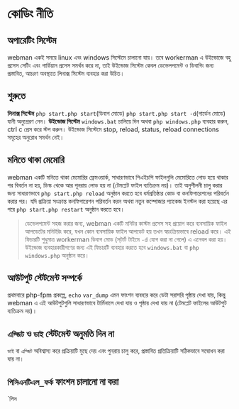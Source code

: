 # কোডিং নীতি

## অপারেটিং সিস্টেম
webman একই সময়ে linux এবং windows সিস্টেমে চালানো যায়। তবে workerman এ উইন্ডোজে বহু প্রসেস সেটিং এবং গার্ডিয়ান প্রসেস সমর্থন করে না, তাই উইন্ডোজ সিস্টেম কেবল ডেভেলপমেন্ট ও ডিবাগিং জন্য প্রস্তাবিত, আচরণ অবস্থাতে লিনাক্স সিস্টেম ব্যবহার করা উচিত।

## শুরুতে
**লিনাক্স সিস্টেম** `php start.php start`(ডিবাগ মোডে) `php start.php start -d`(গার্ডেন মোডে) যানী অনুপ্রেরণ নেন।
**উইন্ডোজ সিস্টেম** `windows.bat` চালিয়ে দিন অথবা `php windows.php` ব্যবহার করুন, ctrl c প্রেস করে স্টপ করুন। উইন্ডোজ সিস্টেমে stop, reload, status, reload connections সমূহের অনুরোধ সমর্থন নেই।

## মনিতে থাকা মেমোরি
webman একটি মনিতে থাকা মেমোরির ফ্রেমওয়ার্ক, সাধারণভাবে পিএইচপি ফাইলগুলি মেমোরিতে লোড হয়ে থাকার পর বিবর্তন না হয়, ডিস্ক থেকে আর পূনরায় লোড হয় না (টেমপ্লেট ফাইল ব্যতিক্রম নয়)। তাই অনুশীলনী চালু করার জন্য সাধারণভাবে `php start.php reload` অনুষ্ঠান করতে হবে ধর্মপ্রতিষ্ঠার কোড বা কনফিগারেশনের পরিবর্তন করার পর। যদি প্রক্রিয়া সংক্রান্ত কনফিগারেশন পরিবর্তন করন অথবা নতুন কম্পোজার প্যাকেজ ইনস্টল করা হয়েছে এর পরে `php start.php restart` অনুষ্ঠান করতে হবে।

> ডেভেলপমেন্ট সহজ করার জন্য, webman একটি মনিটর কাস্টম প্রসেস সহ প্রয়োগ করে ব্যবসায়িক ফাইল আপডেটের মনিটরিং করে, যখন কোন ব্যবসায়িক ফাইল আপডেট হয় তখন স্বয়ংক্রিয়ভাবে reload করে। এই ফিচারটি শুধুমাত্র workerman ডিবাগ মোড (স্‌টার্ট টাইমে `-d` যোগ করা না গেলে) এ এনেবল করা হয়। উইন্ডোজ ব্যবহারকারীগণের জন্য এই ফিচারটি ব্যবহার করতে হবে `windows.bat` বা `php windows.php` অনুষ্ঠান করে।

## আউটপুট স্টেটমেন্ট সম্পর্কে
প্রথমবারে php-fpm প্রকল্পে, `echo` `var_dump` এমন ফাংশন ব্যবহার করে ডেটা সরাসরি পৃষ্ঠায় দেখা যায়, কিন্তু webman এ এই আউটপুটগুলি সাধারণভাবে টার্মিনালে দেখা যায় ও পৃষ্ঠায় দেখা যায় না (টেমপ্লেট ফাইলের আউটপুট ব্যতিক্রম নয়)।

## `এগ্জিট` ও `ডাই` স্টেটমেন্ট অনুমতি দিন না
`ডাই` বা `এগ্জিট` অবিশ্বাস্য করে প্রক্রিয়াটি মুছে দেয় এবং পুনরায় চালু করে, প্রস্তাবিত প্রতিক্রিয়াটি সঠিকভাবে সম্বোধন করা যায় না।

## `পিসিএনটিএল_ফর্ক` ফাংশন চালানো না করা
`পিস
